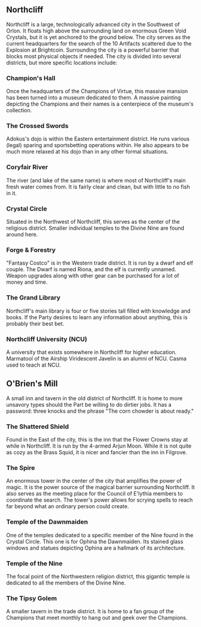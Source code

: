 ## Northcliff 

Northcliff is a large, technologically advanced city in the Southwest of Orlon. It floats high above the surrounding land on enormous Green Void Crystals, but it is yet anchored to the ground below. The city serves as the current headquarters for the search of the 10 Artifacts scattered due to the Explosion at Brightcoin. Surrounding the city is a powerful barrier that blocks most physical objects if needed. The city is divided into several districts, but more specific locations include:

### Champion's Hall 

Once the headquarters of the Champions of Virtue, this massive mansion has been turned into a museum dedicated to them. A massive painting depicting the Champions and their names is a centerpiece of the museum's collection.

### The Crossed Swords 

Adokus's dojo is within the Eastern entertainment district. He runs various (legal) sparing and sportsbetting operations within. He also appears to be much more relaxed at his dojo than in any other formal situations.

### Coryfair River 

The river (and lake of the same name) is where most of Northcliff's main fresh water comes from. It is fairly clear and clean, but with little to no fish in it.

### Crystal Circle 

Situated in the Northwest of Northcliff, this serves as the center of the religious district. Smaller individual temples to the Divine Nine are found around here.

### Forge & Forestry 

"Fantasy Costco" is in the Western trade district. It is run by a dwarf and elf couple. The Dwarf is named Riona, and the elf is currently unnamed. Weapon upgrades along with other gear can be purchased for a lot of money and time.

### The Grand Library 

Northcliff's main library is four or five stories tall filled with knowledge and books. If the Party desires to learn any information about anything, this is probably their best bet.

### Northcliff University (NCU) 

A university that exists somewhere in Northcliff for higher education. Marmatool of the Airship Viridescent Javelin is an alumni of NCU. Casma used to teach at NCU.

## O'Brien's Mill 

A small inn and tavern in the old district of Northcliff. It is home to more unsavory types should the Part be willing to do dirtier jobs. It has a password: three knocks and the phrase "The corn chowder is about ready."

### The Shattered Shield 

Found in the East of the city, this is the inn that the Flower Crowns stay at while in Northcliff. It is run by the 4-armed Arjun Moon. While it is not quite as cozy as the Brass Squid, it is nicer and fancier than the inn in Filgrove.

### The Spire 

An enormous tower in the center of the city that amplifies the power of magic. It is the power source of the magical barrier surrounding Northcliff. It also serves as the meeting place for the Council of E'lythia members to coordinate the search. The tower's power allows for scrying spells to reach far beyond what an ordinary person could create.

### Temple of the Dawnmaiden 

One of the temples dedicated to a specific member of the Nine found in the Crystal Circle. This one is for Ophina the Dawnmaiden. Its stained glass windows and statues depicting Ophina are a hallmark of its architecture.

### Temple of the Nine 

The focal point of the Northwestern religion district, this gigantic temple is dedicated to all the members of the Divine Nine. 

### The Tipsy Golem 

A smaller tavern in the trade district. It is home to a fan group of the Champions that meet monthly to hang out and geek over the Champions.

